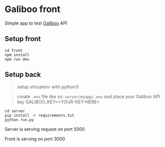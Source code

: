 # Galiboo front
Simple app to test [Galiboo](galiboo.com) API
## Setup front
```
cd front
npm install
npm run dev
```

## Setup back

> setup virtualenv with python3

> create `.env` file like so: `server/myapp/.env` and place your Galiboo API key
> GALIBOO_KEY=\<YOUR-KEY-HERE>
```
cd server
pip install -r requirements.txt
python run.py
```

Server is serving request on port 5000

Front is serving on port 3000